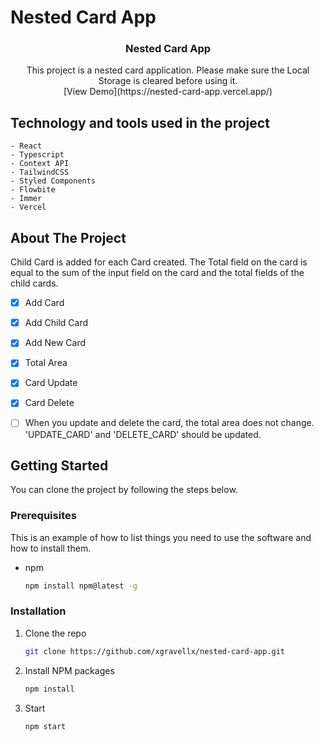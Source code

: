 # Nested Card App

<div align="center">
  <h3 align="center">Nested Card App</h3>
  <p align="center">
    This project is a nested card application.
    Please make sure the Local Storage is cleared before using it.
    <br />
    [View Demo](https://nested-card-app.vercel.app/)
  </p>
</div>

## Technology and tools used in the project

    - React
    - Typescript
    - Context API
    - TailwindCSS
    - Styled Components 
    - Flowbite
    - Immer
    - Vercel

## About The Project


Child Card is added for each Card created. The Total field on the card is equal to the sum of the input field on the card and the total fields of the child cards.

- [x] Add Card
- [x] Add Child Card
- [x] Add New Card 
- [x] Total Area
- [x] Card Update
- [x] Card Delete
- [ ] When you update and delete the card, the total area does not change. 'UPDATE_CARD' and 'DELETE_CARD' should be updated.


## Getting Started

You can clone the project by following the steps below. 

### Prerequisites

This is an example of how to list things you need to use the software and how to install them.
* npm
  ```sh
  npm install npm@latest -g
  ```

### Installation

1. Clone the repo
   ```sh
   git clone https://github.com/xgravellx/nested-card-app.git
   ```
2. Install NPM packages
   ```sh
   npm install
   ```
2. Start
   ```sh
   npm start
   ```
